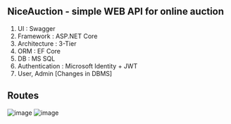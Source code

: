 ## NiceAuction - simple WEB API for online auction

1. UI : Swagger
2. Framework : ASP.NET Core
3. Architecture : 3-Tier
4. ORM : EF Core
5. DB : MS SQL
6. Authentication : Microsoft Identity + JWT
7. User, Admin [Changes in DBMS]

## Routes

![image](https://user-images.githubusercontent.com/68823930/113863380-4571f080-97b2-11eb-9d49-a1b3661d2050.png)
![image](https://user-images.githubusercontent.com/68823930/113863497-6b979080-97b2-11eb-910c-fac472464f0a.png)



